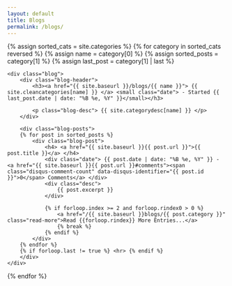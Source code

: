 ```yaml
---
layout: default
title: Blogs
permalink: /blogs/
---
```


<div>
{% assign sorted_cats = site.categories %}
{% for category in sorted_cats reversed %}
	{% assign name = category[0] %}
	{% assign sorted_posts = category[1] %}
	{% assign last_post = category[1] | last %}

	<div class="blog">
		<div class="blog-header">
			<h3><a href="{{ site.baseurl }}/blogs/{{ name }}"> {{ site.cleancategories[name] }} </a> <small class="date"> - Started {{ last_post.date | date: "%B %e, %Y" }}</small></h3>
			
		    <p class="blog-desc"> {{ site.categorydesc[name] }} </p>
		</div>

		<div class="blog-posts">
	    {% for post in sorted_posts %}
	    	<div class="blog-post">
		        <h4> <a href="{{ site.baseurl }}{{ post.url }}">{{ post.title }}</a> </h4> 
		        <div class="date"> {{ post.date | date: "%B %e, %Y" }} - <a href="{{ site.baseurl }}{{ post.url }}#comments"><span class="disqus-comment-count" data-disqus-identifier="{{ post.id }}">0</span> Comments</a> </div>
		        <div class="desc"> 
					{{ post.excerpt }} 
				</div>
			  
				{% if forloop.index >= 2 and forloop.rindex0 > 0 %}
					<a href="/{{ site.baseurl }}blogs/{{ post.category }}" class="read-more">Read {{forloop.rindex}} More Entries...</a>
					{% break %}
				{% endif %}
			</div>
	    {% endfor %}
	    {% if forloop.last != true %} <hr> {% endif %}
		</div>
	</div>
{% endfor %}
</div>
